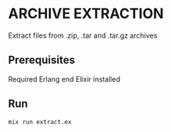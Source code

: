 # ARCHIVE EXTRACTION

Extract files from .zip, .tar and .tar.gz archives

## Prerequisites
Required Erlang end Elixir installed

## Run
```
mix run extract.ex
```